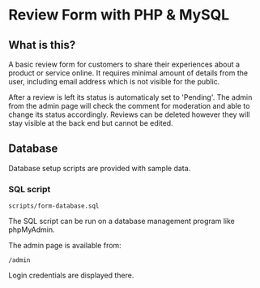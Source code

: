 # Review Form with PHP & MySQL

## What is this?
A basic review form for customers to share their experiences about a product or service online. It requires minimal amount of details from the user, including email address which is not visible for the public.

After a review is left its status is automaticaly set to 'Pending'. The admin from the admin page will check the comment for moderation and able to change its status accordingly. Reviews can be deleted however they will stay visible at the back end but cannot be edited.

## Database

Database setup scripts are provided with sample data.

### SQL script

```
scripts/form-database.sql
```

The SQL script can be run on a database management program like phpMyAdmin.

The admin page is available from:
```url
/admin
```
Login credentials are displayed there.

